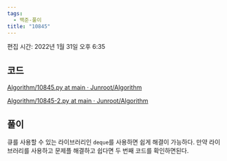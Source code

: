 ```yaml
---
tags:
  - 백준-풀이
title: "10845"
---
```


편집 시간: 2022년 1월 31일 오후 6:35

## 코드

[Algorithm/10845.py at main · Junroot/Algorithm](https://github.com/Junroot/Algorithm/blob/main/backjoon/10845.py)

[Algorithm/10845-2.py at main · Junroot/Algorithm](https://github.com/Junroot/Algorithm/blob/main/backjoon/10845-2.py)

## 풀이

큐를 사용할 수 있는 라이브러리인 `deque`를 사용하면 쉽게 해결이 가능하다. 만약 라이브러리를 사용하고 문제플 해결하고 쉽다면 두 번째 코드를 확인하면된다.
